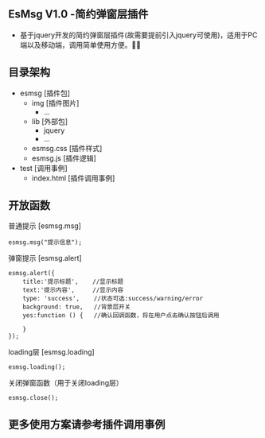## EsMsg V1.0 -简约弹窗层插件
- 基于jquery开发的简约弹窗层插件(故需要提前引入jquery可使用)，适用于PC端以及移动端，调用简单使用方便。

## 目录架构
- esmsg  [插件包]
    - img [插件图片]
        - ...
    - lib [外部包]
        - jquery
        - ...
    - esmsg.css  [插件样式]
    - esmsg.js   [插件逻辑]
- test   [调用事例]
    - index.html [插件调用事例]

## 开放函数

普通提示 [esmsg.msg]
```
esmsg.msg("提示信息");
```

弹窗提示 [esmsg.alert]
```
esmsg.alert({
    title:'提示标题',    //显示标题
    text:'提示内容',     //显示内容
    type: 'success',    //状态可选:success/warning/error
    background: true,   //背景层开关
    yes:function () {   //确认回调函数，将在用户点击确认按钮后调用

    }
});
```

loading层 [esmsg.loading]
```
esmsg.loading();
```

关闭弹窗函数（用于关闭loading层）
```
esmsg.close();
```

## 更多使用方案请参考插件调用事例